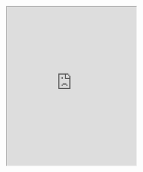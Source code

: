 <!DOCTYPE html>
<html lang="en">
<head>
  <meta charset="UTF-8">
  <title>My Chatbot</title>
</head>
<body>

  <!-- Dialogflow Messenger Chatbot -->
  <df-messenger
    intent="What is AI"
    agent-id="d9797541-e44c-4e1f-94de-ee7542f2b66a"
    language-code="en">
  </df-messenger>

  <!-- Dialogflow Web Messenger Script -->
  <script src="https://www.gstatic.com/dialogflow-console/fast/messenger/bootstrap.js?v=1"></script>
  
<iframe
    allow="microphone;"
    width="350"
    height="430"
    src="https://console.dialogflow.com/api-client/demo/embedded/d9797541-e44c-4e1f-94de-ee7542f2b66a">
</iframe>
</body>
</html>
